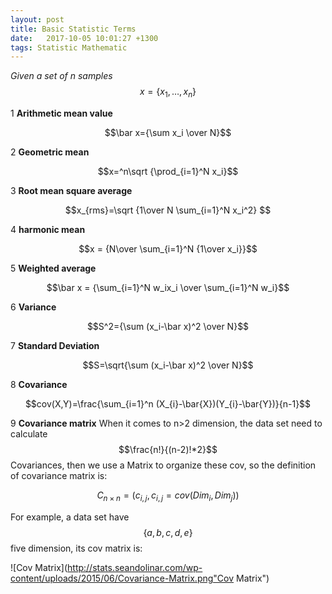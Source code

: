```yaml
---
layout: post
title: Basic Statistic Terms
date:   2017-10-05 10:01:27 +1300
tags: Statistic Mathematic
---
```

<script type="text/javascript" src="http://cdn.mathjax.org/mathjax/latest/MathJax.js?config=default"></script>
*Given a set of n samples* $$x = \{x_1,\ldots,x_n\} $$
<!--more-->

1 **Arithmetic mean value**

$$\bar x={\sum x_i \over N}$$

2 **Geometric mean**

$$x=^n\sqrt {\prod_{i=1}^N x_i}$$

3 **Root mean square average**

$$x_{rms}=\sqrt {1\over N \sum_{i=1}^N x_i^2} $$

4 **harmonic mean**

$$x = {N\over \sum_{i=1}^N {1\over x_i}}$$

5 **Weighted average**

$$\bar x = {\sum_{i=1}^N w_ix_i \over \sum_{i=1}^N w_i}$$

6 **Variance**

$$S^2={\sum (x_i-\bar x)^2 \over N}$$

7 **Standard Deviation**

$$S=\sqrt{\sum (x_i-\bar x)^2 \over N}$$

8 **Covariance**

$$cov(X,Y)=\frac{\sum_{i=1}^n (X_{i}-\bar{X})(Y_{i}-\bar{Y})}{n-1}$$

9 **Covariance matrix**
When it comes to n>2 dimension, the data set need to calculate $$\frac{n!}{(n-2)!*2}$$ Covariances, then we use a Matrix to organize these cov, so the definition of covariance matrix is:

$$C_{n\times n}=(c_{i,j},c_{i,j}=cov(Dim_{i},Dim_{j}))$$

For example, a data set have $$\{a, b, c, d, e\}$$ five dimension, its cov matrix is:

![Cov Matrix](http://stats.seandolinar.com/wp-content/uploads/2015/06/Covariance-Matrix.png"Cov Matrix")
